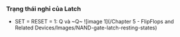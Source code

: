 ### Trạng thái nghỉ của Latch
- SET = RESET = 1: Q và ~Q~
![image 1](/Chapter 5 - FlipFlops and Related Devices/Images/NAND-gate-latch-resting-states)
